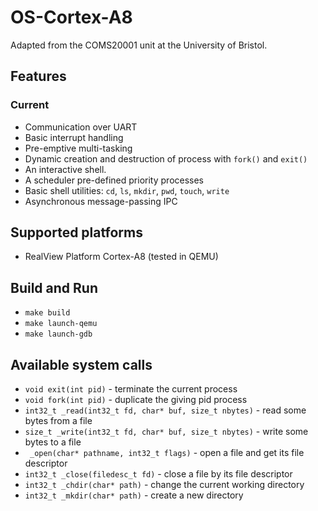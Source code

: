 # OS-Cortex-A8

Adapted from the COMS20001 unit at the University of Bristol.


## Features

### Current

* Communication over UART
* Basic interrupt handling
* Pre-emptive multi-tasking
* Dynamic creation and destruction of process with `fork()` and `exit()`
* An interactive shell.
* A scheduler pre-defined priority processes
* Basic shell utilities: `cd`, `ls`, `mkdir`, `pwd`, `touch`, `write`
* Asynchronous message-passing IPC


## Supported platforms

* RealView Platform Cortex-A8 (tested in QEMU)

## Build and Run

* `make build`
* `make launch-qemu`
* `make launch-gdb`




## Available system calls

* `void exit(int pid)` - terminate the current process
* `void fork(int pid)` - duplicate the giving pid process
* `int32_t _read(int32_t fd, char* buf, size_t nbytes)` - read some bytes from a file
* `size_t _write(int32_t fd, char* buf, size_t nbytes)` - write some bytes to a file
* ` _open(char* pathname, int32_t flags)` - open a file and get its file descriptor
* `int32_t _close(filedesc_t fd)` - close a file by its file descriptor
* `int32_t _chdir(char* path)` - change the current working directory
* `int32_t _mkdir(char* path)` - create a new directory



